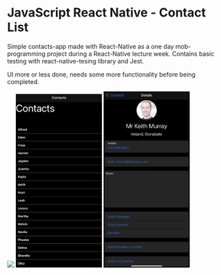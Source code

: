 # JavaScript React Native - Contact List

Simple contacts-app made with React-Native as a one day mob-programming project during a React-Native lecture week. Contains basic testing with react-native-tesing library and Jest.

UI more or less done, needs some more functionality before being completed.


<img src="./assets/screenshots/gif.gif" width="400"/> <img src="./assets/screenshots/img.PNG" width="200"/> <img src="./assets/screenshots/img2.PNG" width="200"/>

